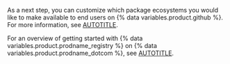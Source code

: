 As a next step, you can customize which package ecosystems you would like to make available to end users on {% data variables.product.github %}. For more information, see [AUTOTITLE](/admin/packages/configuring-package-ecosystem-support-for-your-enterprise).

For an overview of getting started with {% data variables.product.prodname_registry %} on {% data variables.product.prodname_dotcom %}, see [AUTOTITLE](/admin/packages/getting-started-with-github-packages-for-your-enterprise).
